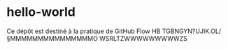 # hello-world
Ce dépôt est destiné à la pratique de GitHub Flow
HB TGBNGYN?UJIK.OL/§MMMMMMMMMMMMMMMO WSRLTZWWWWWWWWWZS
